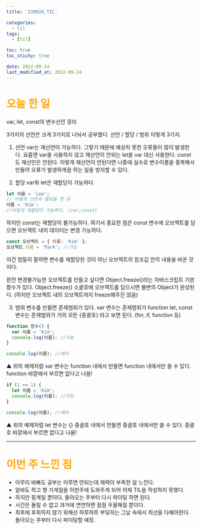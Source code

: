 ```yaml
---
title: '220924_TIL'

categories:
  - til
tags:
  - [til]

toc: true
toc_sticky: true

date: 2022-09-24
last_modified_at: 2022-09-24
---
```


# <span style="color:orange"> 오늘 한 일</span>

var, let, const의 변수선언 정리

3가지의 선언은 크게 3가지로 나눠서 공부했다.
선언 / 할당 / 범위 이렇게 3가지.

1. 선언
   var는 재선언이 가능하다.
   그렇기 때문에 예상치 못한 오류들이 많이 발생한다.
   요즘엔 var을 사용하지 않고 재선언이 안되는 let을 var 대신 사용한다.
   const도 재선언은 안된다.
   이렇게 재선언이 안된다면 나중에 실수로 변수이름을 중복해서 만들어 오류가 발생하게끔 하는 일을 방지할 수 있다.

2. 할당
   var와 let은 재할당이 가능하다.

```javascript
let 이름 = 'Lee';
// 이렇게 선언과 할당을 한 뒤
이름 = 'Kim';
//이렇게 재할당이 가능하다. (var,const)
```

하지만 const는 재할당이 불가능하다.
여기서 중요한 점은 const 변수에 오브젝트를 담으면 오브젝트 내의 데이터는 변경 가능하다.

```javascript
const 오브젝트 = { 이름: 'Kim' };
오브젝트.이름 = 'Park'; //가능
```

이건 엄밀히 말하면 변수를 재할당한 것이 아닌 오브젝트의 참조값 안의 내용을 바꾼 것이다.

완전 변경불가능한 오브젝트를 만들고 싶다면
Object.freeze()라는 자바스크립트 기본함수가 있다.
Object.freeze() 소괄호에 오브젝트를 담으시면 불변의 Object가 완성된다.
(하지만 오브젝트 내의 오브젝트까지 freeze해주진 않음)

3. 범위
   변수를 만들면 존재범위가 있다.
   var 변수는 존재범위가 function
   let, const 변수는 존재범위가 거의 모든 {중괄호} 라고 보면 된다. (for, if, function 등)

```javascript
function 함수() {
  var 이름 = 'Kim';
  console.log(이름); //가능
}

console.log(이름); //에러
```

▲ 위의 예제처럼 var 변수는 function 내에서 만들면 function 내에서만 쓸 수 있다.
function 바깥에서 부르면 없다고 나옴!

```javascript
if (1 == 1) {
  let 이름 = 'Kim';
  console.log(이름); //가능
}

console.log(이름); //에러
```

▲ 위의 예제처럼 let 변수는 {} 중괄호 내에서 만들면 중괄호 내에서만 쓸 수 있다.
중괄호 바깥에서 부르면 없다고 나옴!

---

# <span style="color:orange"> 이번 주 느낀 점</span>

- 아무리 바빠도 공부는 미루면 안되는데 체력이 부족한 걸 느낀다.
- 알바도 하고 형 가게일을 이번주에 도와주게 되어 어제 TIL을 작성하지 못했다.
- 하지만 핑계일 뿐이다. 돌아오는 주부터 다시 파이팅 하면 된다.
- 시간은 돌릴 수 없고 과거에 연연하면 점점 우울해질 뿐이다.
- 최후에 후회하지 않기 위해선 하루하루 부딪히는 그날 속에서 최선을 다해아한다.
  돌아오는 주부터 다시 파이팅할 예정.
